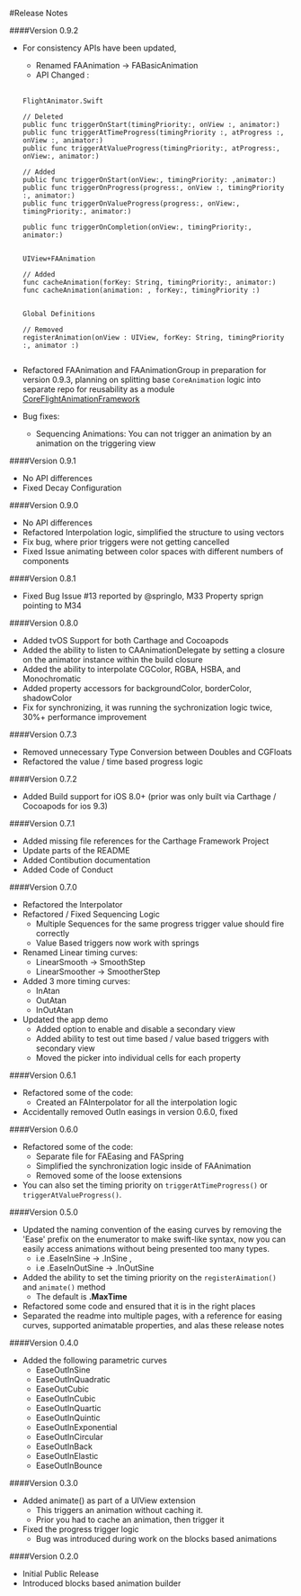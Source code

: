 #Release Notes

####Version 0.9.2

* For consistency APIs have been updated,
	- Renamed FAAnimation -> FABasicAnimation
	- API Changed :

	<br>

	```
	FlightAnimator.Swift

	// Deleted
	public func triggerOnStart(timingPriority:, onView :, animator:)
	public func triggerAtTimeProgress(timingPriority :, atProgress :, onView :, animator:)                                                
	public func triggerAtValueProgress(timingPriority:, atProgress:, onView:, animator:)                         

	// Added
	public func triggerOnStart(onView:, timingPriority: ,animator:)
	public func triggerOnProgress(progress:, onView :, timingPriority :, animator:)
	public func triggerOnValueProgress(progress:, onView:, timingPriority:, animator:)

	public func triggerOnCompletion(onView:, timingPriority:, animator:)  


	UIView+FAAnimation 

	// Added
	func cacheAnimation(forKey: String, timingPriority:, animator:)
	func cacheAnimation(animation: , forKey:, timingPriority :)   


	Global Definitions

	// Removed
	registerAnimation(onView : UIView, forKey: String, timingPriority :, animator :) 
                            
	```
* Refactored FAAnimation and FAAnimationGroup in preparation for version 0.9.3, planning on splitting base `CoreAnimation` logic into separate repo for reusability as a module [CoreFlightAnimationFramework](https://github.com/AntonTheDev/CoreFlightAnimation)

* Bug fixes:
 	- Sequencing Animations:  You can not trigger an animation by an animation on the triggering view 



####Version 0.9.1
* No API differences
* Fixed Decay Configuration

####Version 0.9.0
* No API differences
* Refactored Interpolation logic, simplified the structure to using vectors
* Fix bug, where prior triggers were not getting cancelled
* Fixed Issue animating between color spaces with different numbers of components

####Version 0.8.1
* Fixed Bug Issue #13 reported by @springlo, M33 Property sprign pointing to M34

####Version 0.8.0
* Added tvOS Support for both Carthage and Cocoapods
* Added the ability to listen to CAAnimationDelegate by setting a closure on the animator instance within the build closure 
* Added the ability to interpolate CGColor, RGBA, HSBA, and Monochromatic
* Added property accessors for backgroundColor, borderColor, shadowColor
* Fix for synchronizing, it was running the sychronization logic twice, 30%+ performance improvement

####Version 0.7.3
* Removed unnecessary Type Conversion between Doubles and CGFloats
* Refactored the value / time based progress logic

####Version 0.7.2
* Added Build support for iOS 8.0+ (prior was only built via Carthage / Cocoapods for ios 9.3)

####Version 0.7.1

* Added missing file references for the Carthage Framework Project
* Update parts of the README
* Added Contibution documentation
* Added Code of Conduct

####Version 0.7.0

* Refactored the Interpolator
* Refactored / Fixed Sequencing Logic
	* Multiple Sequences for the same progress trigger value should fire correctly
	* Value Based triggers now work with springs
* Renamed Linear timing curves:
	* LinearSmooth -> SmoothStep
	* LinearSmoother -> SmootherStep
* Added 3 more timing curves:
	* InAtan
	* OutAtan
	* InOutAtan
* Updated the app demo
	* Added option to enable and disable a secondary view
	* Added ability to test out time based / value based triggers with secondary view
	* Moved the picker into individual cells for each property 	
	
####Version 0.6.1

* Refactored some of the code:
	* Created an FAInterpolator for all the interpolation logic
* Accidentally removed OutIn easings in version 0.6.0, fixed 


####Version 0.6.0

* Refactored some of the code:
	* Separate file for FAEasing and FASpring
	* Simplified the synchronization logic inside of FAAnimation
	* Removed some of the loose extensions
* You can also set the timing priority on ``triggerAtTimeProgress()`` or ``triggerAtValueProgress()``. 


####Version 0.5.0

* Updated the naming convention of the easing curves by removing the 'Ease' prefix on the enumerator to make swift-like syntax, now you can easily access animations without being presented too many types.
	* i.e .EaseInSine -> .InSine , 
	* i.e .EaseInOutSine -> .InOutSine
* Added the ability to set the timing priority on the ``registerAimation()`` and ``animate()`` method 
	* The default is **.MaxTime**
* Refactored some code and ensured that it is in the right places
* Separated the readme into multiple pages, with a reference for easing curves, supported animatable properties, and alas these release notes


####Version 0.4.0

* Added the following parametric curves
	* EaseOutInSine
	* EaseOutInQuadratic
	* EaseOutCubic
	* EaseOutInCubic
	* EaseOutInQuartic
	* EaseOutInQuintic
	* EaseOutInExponential
	* EaseOutInCircular
	* EaseOutInBack
	* EaseOutInElastic
	* EaseOutInBounce

####Version 0.3.0

* Added animate() as part of a UIView extension
	* This triggers an animation without caching it.
	* Prior you had to cache an animation, then trigger it
* Fixed the progress trigger logic
	* Bug was introduced during work on the blocks based animations

####Version 0.2.0

* Initial Public Release
* Introduced blocks based animation builder
